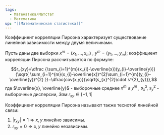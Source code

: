 ```yaml
---
tags:
  - Математика/Матстат
  - Математика
up: "[[Математическая статистика]]"
---
```



Коэффициент корреляции Пирсона характеризует существование линейной зависимости между двумя величинами.

Пусть даны две выборки $x^{m}=(x_{1},\dots,x_{m})$ , $y^{m}=(y_{1},\dots,y_{m})$; коэффициент корреляции Пирсона рассчитывается по формуле:

$$r_{xy}=\dfrac
{\sum_{i=1}^{m}(x_{i}-\overline{x})(y_{i}-\overline{y})}
{\sqrt{
\sum_{i=1}^{m}(x_{i}-\overline{x})^{2}\sum_{i=1}^{m}(y_{i}-\overline{y})^{2}
}}=\dfrac{cov(x,y)}{\sqrt{s_{x}^{2}\cdot s^{2}_{y}}},$$
где $\overline{x}, \overline{y}$ - выборочные среднее $x^{m}$ и $y^{m}$ , $s_{x}^{2}, s^{2}_{y}$   - выборочные дисперсии,
*Зам* $r_{xy} \in [-1,1]$ 

Коэффициент корреляции Пирсона называют также теснотой линейной связи:
1) $|r_{xy}| = 1 \Rightarrow x,y$ линейно зависимы.
2) $r_{xy}=0 \Rightarrow x,y$ линейно независимы.

